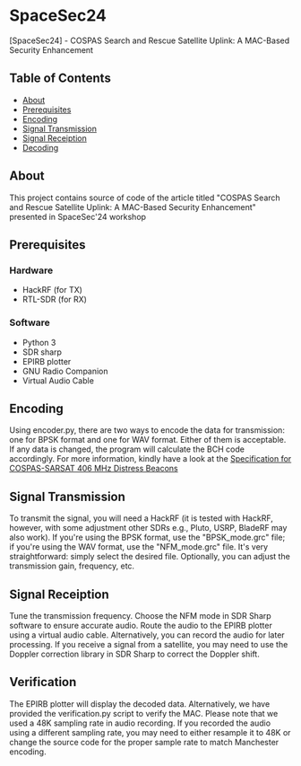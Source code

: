 # SpaceSec24

[SpaceSec24] - COSPAS Search and Rescue Satellite Uplink: A MAC-Based  Security Enhancement

## Table of Contents

- [About](#about)
- [Prerequisites](#prerequisites)
- [Encoding](#encoding)
- [Signal Transmission](#signal-transmission)
- [Signal Receiption](#signal-receiption)
- [Decoding](#decoding)

## About

This project contains source of code of the article titled "COSPAS Search and Rescue Satellite Uplink: A MAC-Based  Security Enhancement" presented in SpaceSec'24 workshop 

## Prerequisites
### Hardware
- HackRF (for TX)
- RTL-SDR (for RX)

### Software
- Python 3
- SDR sharp
- EPIRB plotter
- GNU Radio Companion
- Virtual Audio Cable

## Encoding
Using encoder.py, there are two ways to encode the data for transmission: one for BPSK format and one for WAV format. Either of them is acceptable. If any data is changed, the program will calculate the BCH code accordingly. For more information, kindly have a look at the [Specification for COSPAS-SARSAT 406 MHz Distress Beacons](https://sar.mot.go.th/document/THMCC/T001-MAR-26-2021%20SPECIFICATION%20FOR%20COSPAS-SARSAT%20406%20MHz%20DISTRESS%20BEACONS.pdf)

## Signal Transmission
To transmit the signal, you will need a HackRF (it is tested with HackRF, however, with some adjustment other SDRs e.g., Pluto, USRP, BladeRF may also work). If you're using the BPSK format, use the "BPSK_mode.grc" file; if you're using the WAV format, use the "NFM_mode.grc" file. It's very straightforward: simply select the desired file. Optionally, you can adjust the transmission gain, frequency, etc.

## Signal Receiption
Tune the transmission frequency. Choose the NFM mode in SDR Sharp software to ensure accurate audio. Route the audio to the EPIRB plotter using a virtual audio cable. Alternatively, you can record the audio for later processing. If you receive a signal from a satellite, you may need to use the Doppler correction library in SDR Sharp to correct the Doppler shift.

## Verification
The EPIRB plotter will display the decoded data. Alternatively, we have provided the verification.py script to verify the MAC. Please note that we used a 48K sampling rate in audio recording. If you recorded the audio using a different sampling rate, you may need to either resample it to 48K or change the source code for the proper sample rate to match Manchester encoding.

